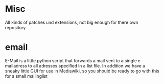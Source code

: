 Misc
====

All kinds of patches und extensions, not big enough for there own repository

email
=====

E-Mail is a little python script that forwards a mail sent to a single e-mailadress to all adresses specified in a list file. 
In addition we have a sneaky little GUI for use in Mediawiki, so you should be ready to go with this for a small mailinglist

